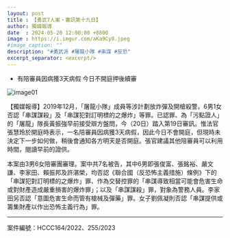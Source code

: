 ```yaml
---
layout: post
title : 【勇武7人案・審訊第十九日】
author: 獨媒報導
date  : 2024-05-20 12:00:00 +0800
image : https://i.imgur.com/aKa9Cy8.jpeg
#image_caption: ""
description: "#勇武派 #屠龍小隊 #串謀 #反恐"
excerpt_separator: <excerpt/>
---
```


- 有陪審員因病獲3天病假 今日不開庭押後續審

<excerpt/>

![image01](https://i.imgur.com/AOKS3Vh.png)

【獨媒報導】2019年12月，「屠龍小隊」成員等涉計劃放炸彈及開槍殺警。6男1女否認「串謀謀殺」及「串謀犯對訂明標的之爆炸」等罪。已認罪、為「污點證人」的「屠龍」隊長黃振強早前接受辯方盤問，今（20日）踏入第19日審訊。惟法官張慧玲於開庭時表示，一名陪審員因病獲3天病假，因此今日不會開庭，但現時未決定下一步如何做，稍後會通知各方明天是否開庭。張官建議其他陪審員可以利用時間，閱讀早前的證供。

本案由3男6女陪審團審理。案中共7名被告，其中6男即張俊富、張銘裕、嚴文謙、李家田、賴振邦及許湛榮，均否認《聯合國（反恐怖主義措施）條例》下的「串謀犯對訂明標的之爆炸」罪、作為交替控罪的「串謀導致相當可能會危害生命或對財產造成嚴重損害的爆炸罪」；以及「串謀謀殺」罪，對象為警務人員。李家田另否認「意圖危害生命而管有槍械及彈藥」罪。女子劉佩凝則否認「串謀提供或籌集財產以作出恐怖主義行為」罪。

---

案件編號：HCCC164/2022、255/2023
